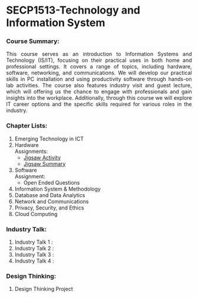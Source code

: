 # SECP1513-Technology and Information System

### Course Summary:

<p align="justify">This course serves as an introduction to Information Systems and Technology (IS/IT), focusing on their practical uses in both home and professional settings. It covers a range of topics, including hardware, software, networking, and communications. We will develop our practical skills in PC installation and using productivity software through hands-on lab activities. The course also features industry visit and guest lecture, which will offering us the chance to engage with professionals and gain insights into the workplace. Additionally, through this course we will explore IT career options and the specific skills required for various roles in the industry.</p>

### Chapter Lists:
1.	Emerging Technology in ICT   
2.	Hardware </br>
    Assignments: 
    * [Jigsaw Activity](https://github.com/arul1001/SECP1513-Technology-and-Information-System/blob/cb79981214131086eea4f561b754d96cdc529314/Jigsaw_Activity_Group3_System_Unit_and_Its_Componnets.pdf)
    * [Jigsaw Summary](https://github.com/arul1001/SECP1513-Technology-and-Information-System/blob/cb79981214131086eea4f561b754d96cdc529314/Jigsaw_Group%20Summary.pdf
)
3.	Software </br>
    Assignment: </br>
    * Open Ended Questions </br>
6.	Information System & Methodology
7.	Database and Data Analytics
8.	Network and Communications
9.	Privacy, Security, and Ethics
10.	Cloud Computing


### Industry Talk:
1. Industry Talk 1 :
2. Industry Talk 2 :
3. Industry Talk 3 :
4. Industry Talk 4 :

### Design Thinking:
1. Design Thinking Project
